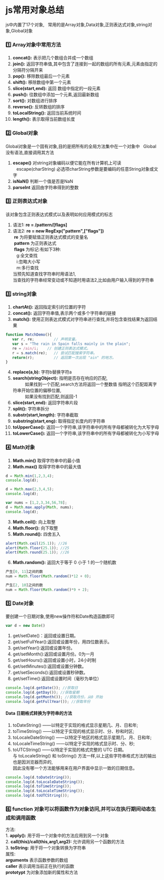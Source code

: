 # js常用对象总结

js中内置了17个对象,  
常用的是Array对象,Data对象,正则表达式对象,string对象,Global对象

### :one: Array对象中常用方法
1. **concat():** 表示把几个数组合并成一个数组  
2. **join():** 返回字符串值,其中包含了连接到一起的数组的所有元素,元素由指定的分隔符分隔开来
3. **pop():** 移除数组最后一个元素
4. **shift():** 移除数组中第一个元素
5. **slice(start,end):** 返回 数组中指定的一段元素
6. **push():** 往数组中添加一个元素,返回最新数组
7. **sort():** 对数组进行排序
8. **reverse():** 反转数组的排序
9. **toLocalString():** 返回当前系统时间
10. **length():** 表示取得当前数组长度

### :two: Global对象
Global对象是一个固有对象,目的是把所有的全局方法集中在一个对象中  
Global没有语法,直接调用其方法  
1. **escape()** 对string对象编码以便它能在所有计算机上可读  
    escape(charString) 必选项charString参数是要编码的任意String对象或文字
2. **isNaN()** 判断一个值是否是NaN
3. **parseInt** 返回由字符串得到的整数
### :three: 正则表达式对象
该对象包含正则表达式模式以及表明如何应用模式的标志  
1. 语法1: **re = /pattern/[flags]** 
2. 语法2: **re = new RegExp("pattern",["flags"])**  
  **re** 为将要赋值正则表达式模式的变量名  
  **pattern** 为正则表达式  
  **flags** 为标记:有如下3种:  
    g:全文查找  
    i:忽略大小写  
    m:多行查找  
 当预先知道查找字符串时用语法1,  
 当查找的字符串经常变动或不知道时用语法2,比如由用户输入得到的字符串

### :three: string对象
1. **chartAt():** 返回指定索引的位置的字符
2. **concat():** 返回字符串值,表示两个或多个字符串的链接
3. **match():** 使用正则表达式模式对字符串进行查找,并将包含查找结果为返回结果
```js
function MatchDemo(){ 
   var r, re;         // 声明变量。 
   var s = "The rain in Spain falls mainly in the plain"; 
   re = /ain/i;    // 创建正则表达式模式。 
   r = s.match(re);   // 尝试匹配搜索字符串。 
   return(r);         // 返回第一次出现 "ain" 的地方。 
} 
```
4. **replace(a,b):** 字符b替换字符a
5. **search(stringObject):** 指明是否存在响应的匹配,  
           如果找到一个匹配,search方法将返回一个整数值 指明这个匹配距离字符串开始位置的偏移位置,  
           如果没有找到匹配,则返回-1
6. **slice(start,end):** 返回字符串片段
7. **split():** 字符串拆分
8. **substr(start,length):** 字符串截取
9. **substring(start,eng):** 取得指定长度内的字符串
10. **toUpperCase():** 返回一个字符串,该字符串中的所有字母都被转化为大写字母
11. **toLowerCase():** 返回一个字符串,该字符串中的所有字母都被转化为小写字母
### :four: Math对象
1. **Math.min()** 取得字符串中的最小值  
2. **Math.max()** 取得字符串中的最大值
```js
d = Math.min(1,2,3,4);
console.log(d);

d = Math.max(2,3,4,5);
console.log(d);

var nums = [1,2,3,34,56,78];
d = Math.max.apply(Math, nums);
console.log(d);
```
3. **Math.ceil():** 向上取整
4. **Math.floor():** 向下取整
5. **Math.round():** 四舍五入
```js
alert(Math.ceil(25.1)); //26
alert(Math.floor(25.1)); //25
alert(Math.round(25.1)); //26
```
6. **Math.random():** 返回大于等于 0 小于 1 的一个随机数
```js
产生[0, 11]之间的数
num = Math.floor(Math.random()*12 + 0);

产生[2, 10]之间的数
num = Math.floor(Math.random()*9 + 2);
```
### :five: Date对象
要创建一个日期对象,使用new操作符和Date构造函数即可
```js
var d = new Date()
```
1. get/setDate()：返回或设置日期。
2. get/setFullYear():返回或设置年份，用四位数表示。
3. get/setYear():返回或设置年份。
4. get/setMonth():返回或设置月份。0为一月
5. get/setHours():返回或设置小时，24小时制
6. get/setMinutes():返回或设置分钟数。
7. get/setSeconds():返回或设置秒钟数。
8. get/setTime():返回或设置时间（毫秒为单位）
```js
console.log(d.getDate()); //获取日
console.log(d.getDay()); //获取星期
console.log(d.getMonth()); //获取月份，从0 开始
console.log(d.getFullYear()); //获取年份
```
#### Data 日期格式转换为字符串的方法
1. toDateString() ——以特定于实现的格式显示星期几、月、日和年;
2. toTimeString() ——以特定于实现的格式显示时、分、秒和时区;
3. toLocaleDateString() ——以特定于地区的格式显示星期几、月、日和年;
4. toLocaleTimeString() ——以特定于实现的格式显示时、分、秒;
5. toUTCString() ——以特定于实现的格式完整的 UTC 日期。  
   与 toLocaleString() 和 toString() 方法一样,以上这些字符串格式方法的输出也是因浏览器而异的,  
   因此没有哪一个方法能够用来在用户界面中显示一致的日期信息。
```js
console.log(d.toDateString());
console.log(d.toLocaleDateString());
console.log(d.toTimeString());
console.log(d.toLocaleTimeString());
console.log(d.toUTCString());
```
### :six: function 对象可以将函数作为对象访问,并可以在执行期间动态生成和调用函数
方法:   
    1. **apply():** 用于将一个对象中的方法应用到另一个对象   
    2. **call(this)/call(this,arg1,arg2):** 允许调用另一个函数的方法  
    3. **toString:** 用于将一个对象转换为字符串  
属性:  
   **arguments** 表示函数参数的数组  
   **caller** 表示调用当前正在执行的函数    
   **prototypt** 为对象添加新的属性和方法













